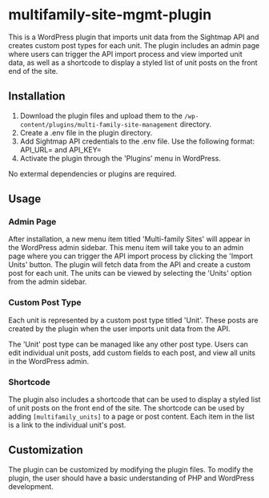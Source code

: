 # multifamily-site-mgmt-plugin

This is a WordPress plugin that imports unit data from the Sightmap API and creates custom post types for each unit. The plugin includes an admin page where users can trigger the API import process and view imported unit data, as well as a shortcode to display a styled list of unit posts on the front end of the site.

## Installation

1. Download the plugin files and upload them to the `/wp-content/plugins/multi-family-site-management` directory.
2. Create a .env file in the plugin directory. 
3. Add Sightmap API credentials to the .env file. Use the following format: API_URL=<url> and API_KEY=<key>
3. Activate the plugin through the 'Plugins' menu in WordPress.

No extermal dependencies or plugins are required.

## Usage

### Admin Page

After installation, a new menu item titled 'Multi-family Sites' will appear in the WordPress admin sidebar. This menu item will take you to an admin page where you can trigger the API import process by clicking the 'Import Units' button. The plugin will fetch data from the API and create a custom post for each unit. The units can be viewed by selecting the 'Units' option from the admin sidebar.

### Custom Post Type

Each unit is represented by a custom post type titled 'Unit'. These posts are created by the plugin when the user imports unit data from the API.

The 'Unit' post type can be managed like any other post type. Users can edit individual unit posts, add custom fields to each post, and view all units in the WordPress admin.

### Shortcode

The plugin also includes a shortcode that can be used to display a styled list of unit posts on the front end of the site. The shortcode can be used by adding `[multifamily_units]` to a page or post content. Each item in the list is a link to the individual unit's post.

## Customization

The plugin can be customized by modifying the plugin files. To modify the plugin, the user should have a basic understanding of PHP and WordPress development.
